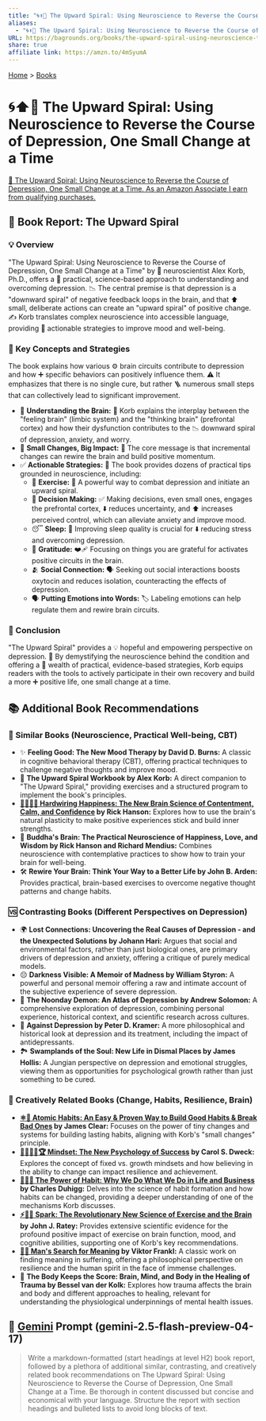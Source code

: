 ```yaml
---
title: "🌀⬆️🧠 The Upward Spiral: Using Neuroscience to Reverse the Course of Depression, One Small Change at a Time"
aliases:
  - "🌀⬆️🧠 The Upward Spiral: Using Neuroscience to Reverse the Course of Depression, One Small Change at a Time"
URL: https://bagrounds.org/books/the-upward-spiral-using-neuroscience-to-reverse-the-course-of-depression-one-small-change-at-a-time
share: true
affiliate link: https://amzn.to/4mSyumA
---
```

[Home](../index.md) > [Books](./index.md)  
# 🌀⬆️🧠 The Upward Spiral: Using Neuroscience to Reverse the Course of Depression, One Small Change at a Time  
[🛒 The Upward Spiral: Using Neuroscience to Reverse the Course of Depression, One Small Change at a Time. As an Amazon Associate I earn from qualifying purchases.](https://amzn.to/4mSyumA)  
  
## 📖 Book Report: The Upward Spiral  
  
### 💡 Overview  
  
"The Upward Spiral: Using Neuroscience to Reverse the Course of Depression, One Small Change at a Time" by 🧠 neuroscientist Alex Korb, Ph.D., offers a 🔬 practical, science-based approach to understanding and overcoming depression. 📉 The central premise is that depression is a "downward spiral" of negative feedback loops in the brain, and that ⬆️ small, deliberate actions can create an "upward spiral" of positive change. ✍️ Korb translates complex neuroscience into accessible language, providing 🔑 actionable strategies to improve mood and well-being.  
  
### 🧠 Key Concepts and Strategies  
  
The book explains how various ⚙️ brain circuits contribute to depression and how ➕ specific behaviors can positively influence them. ⚠️ It emphasizes that there is no single cure, but rather 🪜 numerous small steps that can collectively lead to significant improvement.  
  
* 🧠 **Understanding the Brain:** 🤝 Korb explains the interplay between the "feeling brain" (limbic system) and the "thinking brain" (prefrontal cortex) and how their dysfunction contributes to the 📉 downward spiral of depression, anxiety, and worry.  
* 🤏 **Small Changes, Big Impact:** 📣 The core message is that incremental changes can rewire the brain and build positive momentum.  
* ✅ **Actionable Strategies:** 📒 The book provides dozens of practical tips grounded in neuroscience, including:  
    * 🏃 **Exercise:** 💪 A powerful way to combat depression and initiate an upward spiral.  
    * 🤔 **Decision Making:** ✅ Making decisions, even small ones, engages the prefrontal cortex, ⬇️ reduces uncertainty, and ⬆️ increases perceived control, which can alleviate anxiety and improve mood.  
    * 😴 **Sleep:** 🛌 Improving sleep quality is crucial for ⬇️ reducing stress and overcoming depression.  
    * 🙏 **Gratitude:** ❤️‍🩹 Focusing on things you are grateful for activates positive circuits in the brain.  
    * 🫂 **Social Connection:** 🗣️ Seeking out social interactions boosts oxytocin and reduces isolation, counteracting the effects of depression.  
    * 🗣️ **Putting Emotions into Words:** 🏷️ Labeling emotions can help regulate them and rewire brain circuits.  
  
### 🎯 Conclusion  
  
"The Upward Spiral" provides a 💡 hopeful and empowering perspective on depression. 🧠 By demystifying the neuroscience behind the condition and offering a 🧰 wealth of practical, evidence-based strategies, Korb equips readers with the tools to actively participate in their own recovery and build a more ➕ positive life, one small change at a time.  
  
## 📚 Additional Book Recommendations  
  
### 🤝 Similar Books (Neuroscience, Practical Well-being, CBT)  
  
* ✨ **Feeling Good: The New Mood Therapy by David D. Burns:** A classic in cognitive behavioral therapy (CBT), offering practical techniques to challenge negative thoughts and improve mood.  
* 📝 **The Upward Spiral Workbook by Alex Korb:** A direct companion to "The Upward Spiral," providing exercises and a structured program to implement the book's principles.  
* **[🔌😁🧠🔬 Hardwiring Happiness: The New Brain Science of Contentment, Calm, and Confidence](./hardwiring-happiness-the-brain-science-that-changes-everything.md) by Rick Hanson:** Explores how to use the brain's natural plasticity to make positive experiences stick and build inner strengths.  
* 🧘 **Buddha's Brain: The Practical Neuroscience of Happiness, Love, and Wisdom by Rick Hanson and Richard Mendius:** Combines neuroscience with contemplative practices to show how to train your brain for well-being.  
* 🛠️ **Rewire Your Brain: Think Your Way to a Better Life by John B. Arden:** Provides practical, brain-based exercises to overcome negative thought patterns and change habits.  
  
### 🆚 Contrasting Books (Different Perspectives on Depression)  
  
* 🌍 **Lost Connections: Uncovering the Real Causes of Depression - and the Unexpected Solutions by Johann Hari:** Argues that social and environmental factors, rather than just biological ones, are primary drivers of depression and anxiety, offering a critique of purely medical models.  
* 😔 **Darkness Visible: A Memoir of Madness by William Styron:** A powerful and personal memoir offering a raw and intimate account of the subjective experience of severe depression.  
* 📖 **The Noonday Demon: An Atlas of Depression by Andrew Solomon:** A comprehensive exploration of depression, combining personal experience, historical context, and scientific research across cultures.  
* 💊 **Against Depression by Peter D. Kramer:** A more philosophical and historical look at depression and its treatment, including the impact of antidepressants.  
* 🏞️ **Swamplands of the Soul: New Life in Dismal Places by James Hollis:** A Jungian perspective on depression and emotional struggles, viewing them as opportunities for psychological growth rather than just something to be cured.  
  
### 🎨 Creatively Related Books (Change, Habits, Resilience, Brain)  
  
* **[⚛️🔄 Atomic Habits: An Easy & Proven Way to Build Good Habits & Break Bad Ones](./atomic-habits.md) by James Clear:** Focuses on the power of tiny changes and systems for building lasting habits, aligning with Korb's "small changes" principle.  
* **[🌱🧘🏼‍♀️🏆 Mindset: The New Psychology of Success](./mindset.md) by Carol S. Dweck:** Explores the concept of fixed vs. growth mindsets and how believing in the ability to change can impact resilience and achievement.  
* **[🔄🧠💪 The Power of Habit: Why We Do What We Do in Life and Business](./the-power-of-habit.md) by Charles Duhigg:** Delves into the science of habit formation and how habits can be changed, providing a deeper understanding of one of the mechanisms Korb discusses.  
* **[⚡🧠🏃 Spark: The Revolutionary New Science of Exercise and the Brain](./spark-the-revolutionary-new-science-of-exercise-and-the-brain.md) by John J. Ratey:** Provides extensive scientific evidence for the profound positive impact of exercise on brain function, mood, and cognitive abilities, supporting one of Korb's key recommendations.  
* **[🔦💡 Man's Search for Meaning](./mans-search-for-meaning.md) by Viktor Frankl:** A classic work on finding meaning in suffering, offering a philosophical perspective on resilience and the human spirit in the face of immense challenges.  
* 🤕 **The Body Keeps the Score: Brain, Mind, and Body in the Healing of Trauma by Bessel van der Kolk:** Explores how trauma affects the brain and body and different approaches to healing, relevant for understanding the physiological underpinnings of mental health issues.  
  
## 💬 [Gemini](../software/gemini.md) Prompt (gemini-2.5-flash-preview-04-17)  
> Write a markdown-formatted (start headings at level H2) book report, followed by a plethora of additional similar, contrasting, and creatively related book recommendations on The Upward Spiral: Using Neuroscience to Reverse the Course of Depression, One Small Change at a Time. Be thorough in content discussed but concise and economical with your language. Structure the report with section headings and bulleted lists to avoid long blocks of text.